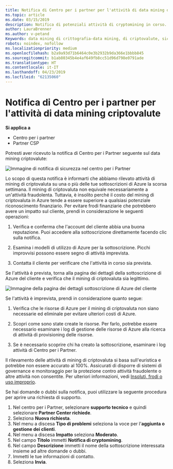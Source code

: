 ```yaml
---
title: Notifica di Centro per i partner per l'attività di data mining di crypto | Centro per i partner
ms.topic: article
ms.date: 03/15/2019
description: Notifica di potenziali attività di cryptomining in corso.
author: LauraBrenner
ms.author: v-petand
Keywords: data mining di crittografia-data mining, di criptovalute, sicurezza
robots: noindex, nofollow
ms.localizationpriority: medium
ms.openlocfilehash: b2a9a93d71b6464c0e3b2932b9da366e1bbbb845
ms.sourcegitcommit: b1ab80345b4e4af649fb8cc51d96d798e0791ade
ms.translationtype: HT
ms.contentlocale: it-IT
ms.lasthandoff: 04/23/2019
ms.locfileid: "62135060"
---
```

# <a name="partner-center-notification-for-cryptocurrency-mining-activity"></a>Notifica di Centro per i partner per l'attività di data mining criptovalute

**Si applica a**

-  Centro per i partner
-  Partner CSP

Potresti aver ricevuto la notifica di Centro per i Partner seguente sul data mining criptovalute:
 
![Immagine di notifica di sicurezza nel centro per i Partner](images/crypto1.png)

Lo scopo di questa notifica è informarti che abbiamo rilevato attività di mining di criptovaluta su una o più delle tue sottoscrizioni di Azure la scorsa settimana. Il mining di criptovaluta non equivale necessariamente a un'attività fraudolenta. Tuttavia, è insolito perché il costo del mining di criptovaluta in Azure tende a essere superiore a qualsiasi potenziale riconoscimento finanziario. Per evitare frodi finanziarie che potrebbero avere un impatto sul cliente, prendi in considerazione le seguenti operazioni:

1.  Verifica e conferma che l'account del cliente abbia una buona reputazione. Puoi accedere alla sottoscrizione direttamente facendo clic sulla notifica.

2.  Esamina i modelli di utilizzo di Azure per la sottoscrizione. Picchi improvvisi possono essere segno di attività imprevista.

3.  Contatta il cliente per verificare che l'attività in corso sia prevista.

Se l'attività è prevista, torna alla pagina dei dettagli della sottoscrizione di Azure del cliente e verifica che il mining di criptovaluta sia legittimo. 


![Immagine della pagina dei dettagli sottoscrizione di Azure del cliente](images/crypto2.png)

Se l'attività è imprevista, prendi in considerazione quanto segue:

1.  Verifica che le risorse di Azure per il mining di criptovaluta non siano necessarie ed eliminale per evitare ulteriori costi di Azure.

2.  Scopri come sono state create le risorse. Per farlo, potrebbe essere necessario esaminare i log di gestione delle risorse di Azure alla ricerca di attività di provisioning delle risorse.

3.  Se è necessario scoprire chi ha creato la sottoscrizione, esaminare i log attività di Centro per i Partner.

Il rilevamento delle attività di mining di criptovaluta si basa sull'euristica e potrebbe non essere accurato al 100%. Assicurati di disporre di sistemi di governance e monitoraggio per la protezione contro attività fraudolente o altre attività non consentite. Per ulteriori informazioni, vedi [Insoluti, frodi o uso improprio](https://docs.microsoft.com/partner-center/non-payment--fraud--or-misuse).

Se hai domande o dubbi sulla notifica, puoi utilizzare la seguente procedura per aprire una richiesta di supporto.

1.  Nel centro per i Partner, selezionare **supporto tecnico** e quindi selezionare **Partner Center richiede**.
3.  Seleziona **Nuova richiesta**. 
4.  Nel menu a discesa **Tipo di problemi** seleziona la voce per l'**aggiunta o gestione dei clienti**.
5.  Nel menu a discesa **Impatto** seleziona **Moderato**.
6.  Nel campo **Titolo** immetti **Notifica di cryptomining**.
7.  Nel campo **Descrizione** immetti il nome della sottoscrizione interessata insieme ad altre domande o dubbi. 
8.  Immetti le tue informazioni di contatto.
9.  Seleziona **Invia**.




